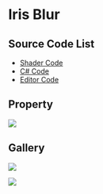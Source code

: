 # Iris Blur

## Source Code List
- [Shader Code](Shader/IrisBlur.shader)
- [C# Code](IrisBlur.cs)
- [Editor Code](Editor/IrisBlurEditor.cs)


## Property
![](https://github.com/QianMo/X-PostProcessing-Gallery/tree/master/Media/Blur/IrisBlur/IrisBlurProperty.png)

## Gallery
![](https://github.com/QianMo/X-PostProcessing-Gallery/tree/master/Media/Blur/IrisBlur/IrisBlur.jpg)

![](https://github.com/QianMo/X-PostProcessing-Gallery/tree/master/Media/Blur/IrisBlur/IrisBlur.gif)